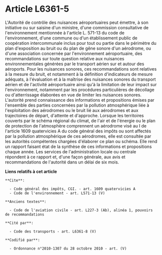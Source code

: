 # Article L6361-5

L'Autorité de contrôle des nuisances aéroportuaires peut émettre, à son initiative ou sur saisine d'un ministre, d'une
commission consultative de l'environnement mentionnée à l'article L. 571-13 du code de l'environnement, d'une commune ou d'un
établissement public de coopération intercommunale inclus pour tout ou partie dans le périmètre du plan d'exposition au bruit
ou du plan de gêne sonore d'un aérodrome, ou d'une association concernée par l'environnement aéroportuaire, des
recommandations sur toute question relative aux nuisances environnementales générées par le transport aérien sur et autour
des aéroports. Pour les nuisances sonores, ces recommandations sont relatives à la mesure du bruit, et notamment à la
définition d'indicateurs de mesure adéquats, à l'évaluation et à la maîtrise des nuisances sonores du transport aérien et de
l'activité aéroportuaire ainsi qu'à la limitation de leur impact sur l'environnement, notamment par les procédures
particulières de décollage ou d'atterrissage élaborées en vue de limiter les nuisances sonores. L'autorité prend connaissance
des informations et propositions émises par l'ensemble des parties concernées par la pollution atmosphérique liée à
l'exploitation des aérodromes ou le bruit lié aux aérodromes et aux trajectoires de départ, d'attente et d'approche. Lorsque
les territoires couverts par le schéma régional du climat, de l'air et de l'énergie ou le plan de protection de l'atmosphère
comprennent un aérodrome visé au I de l'article 1609 quatervicies A du code général des impôts ou sont affectés par la
pollution atmosphérique de ces aérodromes, elle est consultée par les autorités compétentes chargées d'élaborer ce plan ou
schéma. Elle rend un rapport faisant état de la synthèse de ces informations et propositions chaque année. Les services de
l'administration locale ou centrale répondent à ce rapport et, d'une façon générale, aux avis et recommandations de
l'autorité dans un délai de six mois.

**Liens relatifs à cet article**

	**Cite**:

	  - Code général des impôts, CGI. - art. 1609 quatervicies A
	  - Code de l'environnement - art. L571-13 (V)

	**Anciens textes**:

	  - Code de l'aviation civile - art. L227-3 (Ab), alinéa 1, pouvoirs de recommandations

	**Cité par**:

	  - Code des transports - art. L6361-8 (V)

	**Codifié par**:

	  - Ordonnance n°2010-1307 du 28 octobre 2010 - art. (V)
